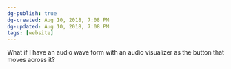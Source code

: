```yaml
---
dg-publish: true
dg-created: Aug 10, 2018, 7:08 PM
dg-updated: Aug 10, 2018, 7:08 PM
tags: [website]
---
```


What if I have an audio wave form with an audio visualizer as the button that moves across it?


